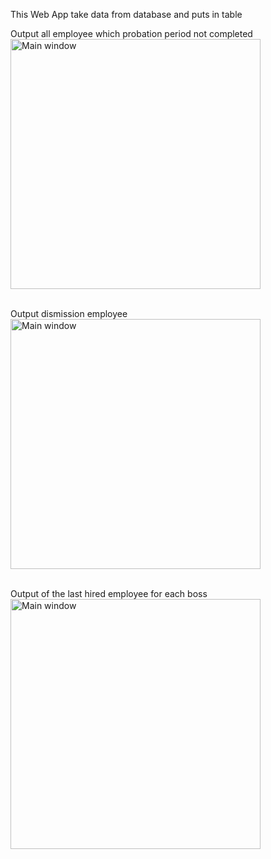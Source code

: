 This Web App take data from database and puts in table

Output all employee which probation period not completed
<img src = "https://github.com/BE-S/Screen/blob/main/Task/1.jpg?raw=true" width = "400" title = "Main window"><br><br>

Output dismission employee
<img src = "https://github.com/BE-S/Screen/blob/main/Task/2.jpg?raw=true" width = "400" title = "Main window"><br><br>

Output of the last hired employee for each boss
<img src = "https://github.com/BE-S/Screen/blob/main/Task/3.jpg?raw=true" width = "400" title = "Main window"><br><br>
